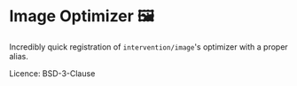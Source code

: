 # Image Optimizer 🖼

Incredibly quick registration of `intervention/image`'s optimizer with a proper alias.

Licence: BSD-3-Clause